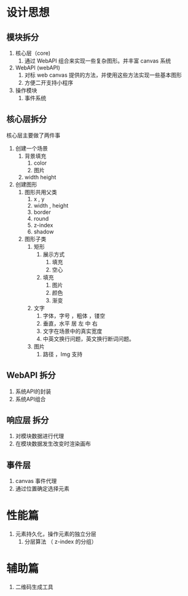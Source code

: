 # 设计思想
## 模块拆分
1. 核心层（core)
   1. 通过 WebAPI 组合来实现一些复杂图形。并丰富 canvas 系统
2. WebAPI (webAPI)
   1. 对标 web canvas 提供的方法，并使用这些方法实现一些基本图形
   2. 方便二开支持小程序
3. 操作模块
   1. 事件系统
## 核心层拆分
核心层主要做了两件事
1. 创建一个场景
   1. 背景填充
      1. color 
      2. 图片
   2. width height 
2. 创建图形
   1. 图形共用父类
      1. x , y
      2. width , height 
      3. border
      4. round
      5. z-index
      6. shadow
   2. 图形子类
      1. 矩形
         1. 展示方式
            1. 填充
            2. 空心
         2. 填充
            1. 图片
            2. 颜色
            3. 渐变
      2. 文字
         1. 字体，字号 ，粗体 ，镂空
         2. 垂直，水平 居 左 中 右
         3. 文字在场景中的真实宽度
         4. 中英文换行问题，英文换行断词问题。
      3. 图片
         1. 路径 ，Img 支持
## WebAPI 拆分
1. 系统API的封装
2. 系统API组合
## 响应层 拆分
1. 对模块数据进行代理
2. 在模块数据发生改变时渲染画布
## 事件层
1. canvas 事件代理
2. 通过位置确定选择元素
# 性能篇
1. 元素持久化，操作元素的独立分层
   1. 分层算法 （ z-index 的分组）
# 辅助篇
1. 二维码生成工具